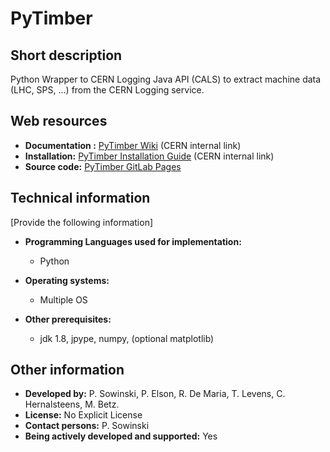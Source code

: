 # PyTimber

## Short description

Python Wrapper to CERN Logging Java API (CALS) to extract machine data (LHC, SPS, ...) from the CERN Logging service. 

## Web resources

<ul>
<li> <strong>Documentation :</strong> <a href="https://wikis.cern.ch/display/PYT" target="_blank">PyTimber Wiki</a>
(CERN internal link) </li>
<li> <strong>Installation:</strong> <a href="https://wikis.cern.ch/display/PYT/PyTimber+installation" target="_blank">PyTimber Installation Guide</a>
(CERN internal link)</li>
<li> <strong>Source code:</strong> <a href="https://gitlab.cern.ch/scripting-tools/pytimber" target="_blank">PyTimber GitLab Pages</a>
</li></ul>


## Technical information

[Provide the following information] 

* __Programming Languages used for implementation:__ 
  
    - Python
  
  
  
* __Operating systems:__ 
  
    - Multiple OS
  
  
  
* __Other prerequisites:__ 
  
    - jdk 1.8, jpype, numpy, (optional matplotlib) 
  
  
  

## Other information

 

* __Developed by:__ P. Sowinski, P. Elson, R. De Maria, T. Levens, C. Hernalsteens, M. Betz.
* __License:__ No Explicit License
* __Contact persons:__ P. Sowinski
* __Being actively developed and supported:__ Yes

 
